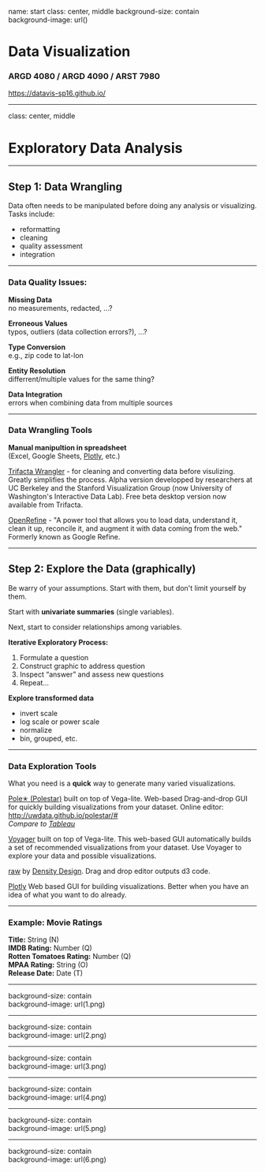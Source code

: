 name: start
class: center, middle
background-size: contain  
background-image: url()

# Data Visualization
                
### ARGD 4080 / ARGD 4090 / ARST 7980

<https://datavis-sp16.github.io/>

---
class: center, middle

# Exploratory Data Analysis


---
## Step 1: Data Wrangling  

Data often needs to be manipulated before doing any analysis or visualizing. Tasks include:  

- reformatting  
- cleaning  
- quality assessment  
- integration

---
### Data Quality Issues:

**Missing Data**  
no measurements, redacted, ...?

**Erroneous Values**  
typos, outliers (data collection errors?), ...?

**Type Conversion**  
e.g., zip code to lat-lon

**Entity Resolution**  
differrent/multiple values for the same thing?

**Data Integration**  errors when combining data from multiple sources

---
### Data Wrangling Tools

**Manual manipultion in spreadsheet**  
(Excel, Google Sheets, [Plotly](http://plot.ly), etc.)

[Trifacta Wrangler](https://www.trifacta.com/trifacta-wrangler/) - for cleaning and converting data before visulizing.  Greatly simplifies the process. Alpha version developped by researchers at UC Berkeley and the Stanford Visualization Group (now University of Washington's Interactive Data Lab).  Free beta desktop version now available from Trifacta.

[OpenRefine](https://github.com/OpenRefine/OpenRefine) - "A power tool that allows you to load data, understand it, clean it up, reconcile it, and augment it with data coming from the web." Formerly known as Google Refine.

---
## Step 2: Explore the Data (graphically) 

Be warry of your assumptions.  Start with them, but don't limit yourself by them.

Start with **univariate summaries** (single variables).

Next, start to consider relationships among variables.

**Iterative Exploratory Process:**

1. Formulate a question2. Construct graphic to address question3. Inspect “answer” and assess new questions  
4. Repeat...**Explore transformed data**

- invert scale
- log scale or power scale
- normalize
- bin, grouped, etc.

---
### Data Exploration Tools

What you need is a **quick** way to generate many varied visualizations.  

[Pole✭ (Polestar)](https://vega.github.io/polestar) built on top of Vega-lite. Web-based Drag-and-drop GUI for quickly building visualizations from your dataset. Online editor: http://uwdata.github.io/polestar/#<br>
*Compare to [Tableau](http://www.tableau.com/)*

[Voyager](https://vega.github.io/voyager) built on top of Vega-lite. This web-based GUI automatically builds a set of recommended visualizations from your dataset.  Use Voyager to explore your data and possible visualizations.

[raw](http://raw.densitydesign.org/) by [Density Design](http://www.densitydesign.org/).  Drag and drop editor outputs d3 code.  

[Plotly](http://plot.ly) Web based GUI for building visualizations.  Better when you have an idea of what you want to do already.

---
### Example: Movie Ratings**Title:** String (N)  **IMDB Rating:** Number (Q)  **Rotten Tomatoes Rating:** Number (Q)  
**MPAA Rating:** String (O)  **Release Date:** Date (T)

---
background-size: contain  
background-image: url(1.png)

---
background-size: contain  
background-image: url(2.png)

---
background-size: contain  
background-image: url(3.png)

---
background-size: contain  
background-image: url(4.png)

---
background-size: contain  
background-image: url(5.png)

---
background-size: contain  
background-image: url(6.png)


